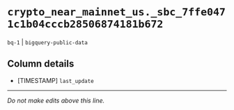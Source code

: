 # `crypto_near_mainnet_us._sbc_7ffe0471c1b04cccb28506874181b672`
`bq-1` | `bigquery-public-data`

## Column details
* [TIMESTAMP] `last_update`

-------------------------------------------------------------------------------
*Do not make edits above this line.*
